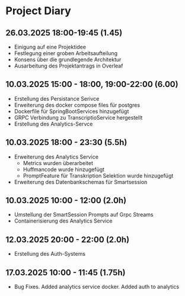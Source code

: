 # Project Diary

## 26.03.2025 18:00-19:45 (1.45)
- Einigung auf eine Projektidee
- Festlegung einer groben Arbeitsaufteilung
- Konsens über die grundlegende Architektur
- Ausarbeitung des Projektantrags in Overleaf

## 10.03.2025 15:00 - 18:00, 19:00-22:00 (6.00)
- Erstellung des Persistance Serivce
- Erweiterung des docker compose files für postgres
- Dockerfile für SpringBootServices hinzugefügt
- GRPC Verbindung zu TranscriptioService hergestellt
- Erstellung des Analytics-Servce

## 10.03.2025 18:00 - 23:30 (5.5h)
- Erweiterung des Analytics Service
    - Metrics wurden überarbeitet
    - Huffmancode wurde hinzugefügt
    - PromptFeature für Transkription Selektion wurde hinzugefügt
- Erweiterung des Datenbankschemas für Smartsession

## 10.03.2025 10:00 - 12:00 (2.0h)
- Umstellung der SmartSession Prompts auf Grpc Streams
- Containerisierung des Analytics Service

## 12.03.2025 20:00 - 22:00 (2.0h)
- Erstellung des Auth-Systems

## 17.03.2025 10:00 - 11:45 (1.75h)
- Bug Fixes. Added analytics service docker. Added auth to analytics

